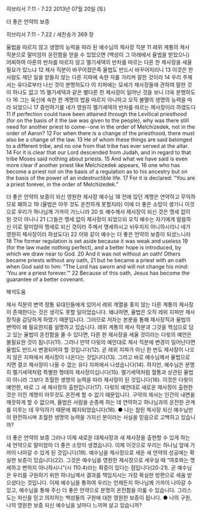 히브리서 7:11 - 7:22 
2013년 07월 20일 (토)

더 좋은 언약의 보증



히브리서 7:11 - 7:22 / 새찬송가 369 장


율법을 따르지 않고 생명의 능력을 따라 된 예수님의 제사장 직분
11 레위 계통의 제사 직분으로 말미암아 온전함을 얻을 수 있었으면 (백성이 그 아래에서 율법을 받았으니) 어찌하여 아론의 반차를 따르지 않고 멜기세덱의 반차를 따르는 다른 한 제사장을 세울 필요가 있느냐 12 제사 직분이 바꾸어졌은즉 율법도 반드시 바꾸어지리니 13 이것은 한 사람도 제단 일을 받들지 않는 다른 지파에 속한 자를 가리켜 말한 것이라 14 우리 주께서는 유다로부터 나신 것이 분명하도다 이 지파에는 모세가 제사장들에 관하여 말한 것이 하나도 없고 15 멜기세덱과 같은 별다른 한 제사장이 일어난 것을 보니 더욱 분명하도다 16 그는 육신에 속한 한 계명의 법을 따르지 아니하고 오직 불멸의 생명의 능력을 따라 되었으니 17 증언하기를 네가 영원히 멜기세덱의 반차를 따르는 제사장이라 하였도다
11 If perfection could have been attained through the Levitical priesthood (for on the basis of it the law was given to the people), why was there still need for another priest to come--one in the order of Melchizedek, not in the order of Aaron? 12 For when there is a change of the priesthood, there must also be a change of the law. 13 He of whom these things are said belonged to a different tribe, and no one from that tribe has ever served at the altar. 14 For it is clear that our Lord descended from Judah, and in regard to that tribe Moses said nothing about priests. 15 And what we have said is even more clear if another priest like Melchizedek appears, 16 one who has become a priest not on the basis of a regulation as to his ancestry but on the basis of the power of an indestructible life. 17 For it is declared: “You are a priest forever, in the order of Melchizedek.”   

더 좋은 언약의 보증이 되신 영원한 제사장 예수님
18 전에 있던 계명은 연약하고 무익하므로 폐하고 19 (율법은 아무 것도 온전하게 못할지라) 이에 더 좋은 소망이 생기니 이것으로 우리가 하나님께 가까이 가느니라 20 또 예수께서 제사장이 되신 것은 맹세 없이 된 것이 아니니 21 (그들은 맹세 없이 제사장이 되었으되 오직 예수는 자기에게 말씀하신 이로 말미암아 맹세로 되신 것이라 주께서 맹세하시고 뉘우치지 아니하시리니 네가 영원히 제사장이라 하셨도다) 22 이와 같이 예수는 더 좋은 언약의 보증이 되셨느니라
18 The former regulation is set aside because it was weak and useless 19 (for the law made nothing perfect), and a better hope is introduced, by which we draw near to God. 20 And it was not without an oath! Others became priests without any oath, 21 but he became a priest with an oath when God said to him: “The Lord has sworn and will not change his mind: ‘You are a priest forever.’” 22 Because of this oath, Jesus has become the guarantee of a better covenant.

해석도움





제사 직분의 변역
정통 유대인들에게 있어서 레위 계열을 좇지 않는 다른 계통의 제사장이 존재한다는 것은 생각도 못할 일이었습니다. 왜냐하면, 율법은 오직 레위 지파만 제사장직을 감당하게 하였기 때문입니다. 그러므로 저자는 본문을 통해 제사장직과 율법의 변역이 왜 필요한지를 설명하고 있습니다. 레위 계통의 제사 직분과 그것을 핵심으로 담고 있는 율법이 온전함을 줄 수 있다면, 다른 한 제사장을 세울 것이라는 다윗의 예언은 불필요한 것이 됩니다(11). 그러나 만약 다윗의 예언대로 제사 직분에 변경이 일어난다면 율법도 반드시 변경되어야 할 것입니다(12). 곧 레위 지파가 아닌 한 번도 제사장이 나오지 않은 지파에서 제사장이 나온다는 것입니다(13). 그리고 바로 예수님께서 율법으로 치면 결코 제사장이 나올 수 없는 유다 지파에서 나셨습니다(14). 하지만, 예수님은 분명히 멜기세덱처럼 특별한 형태의 제사장이십니다(15). 멜기세덱처럼 혈통과 상관된 율법이 아니라 그보다 초월한 생명의 능력을 따라 제사장이 된 것입니다(16). 이것은 다윗이 예언한, 바로 그 새 제사장의 출현입니다(17). 다윗의 예언대로 새로운 제사장이 출현한 것은 이전 계명이 아무것도 온전케 할 수 없기 때문입니다. 구약의 제사는 인간의 내면을 깨끗하게 할 수 없으며, 율법은 사람을 순종케 하는 데 연약하고 하나님과의 온전한 관계를 이루는 데 무익하기 때문에 폐지되었습니다(18). 
● 나는 참된 제사장 되신 예수님만이 완전하시며 초월한 생명의 능력을 가지신 분이라는 사실을 믿음으로 고백하고 있습니까? 

더 좋은 언약의 보증
그러나 이제 새로운 대제사장과 새 제사장을 출현할 수 있게 하는 새 언약으로 말미암아 더 좋은 소망이 생겼습니다. 이제 이것으로 우리는 하나님 앞에 가까이 나아갈 수 있게 된 것입니다(19). 예수님을 제사장으로 세운 새 언약의 성공에는 확실한 보증이 있습니다(22). 그것은 예수님을 영원한 제사장으로 세우실 때 “여호와는 맹세하고 변하지 아니하시니”(시 110:4)라는 확증이 있다는 점입니다(20-21). 곧 예수님은 우리를 구원하기 위한 하나님께서 결과를 책임지시는 가장 확실한 방편으로 세움 받으셨다는 것입니다. 이제 예수님을 통하여 우리는 언제든지 하나님께 가까이 나아갈 수 있고, 예수님을 통해 주신 더 좋은 언약으로 분명히 온전함을 이룰 수 있습니다. 그리스도는 자신을 믿고 의지하는 백성들의 구원에 대한 영원한 보증이 됩니다.
● 나의 구원, 나의 영원한 보증 되신 예수님을 날마다 느끼며 살고 있습니까?